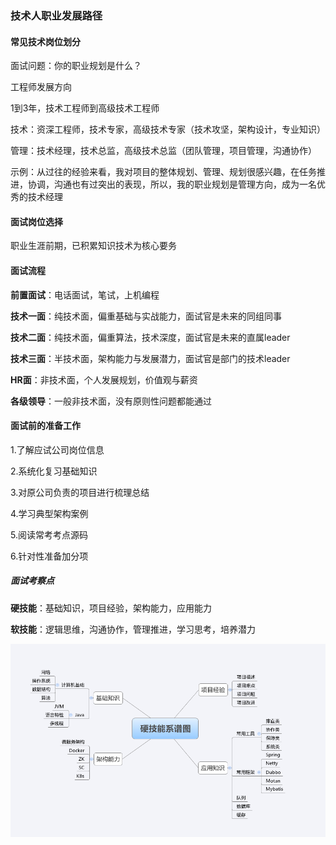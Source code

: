### 技术人职业发展路径

#### 常见技术岗位划分

面试问题：你的职业规划是什么？

工程师发展方向

1到3年，技术工程师到高级技术工程师

技术：资深工程师，技术专家，高级技术专家（技术攻坚，架构设计，专业知识）

管理：技术经理，技术总监，高级技术总监（团队管理，项目管理，沟通协作）

示例：从过往的经验来看，我对项目的整体规划、管理、规划很感兴趣，在任务推进，协调，沟通也有过突出的表现，所以，我的职业规划是管理方向，成为一名优秀的技术经理

#### 面试岗位选择

职业生涯前期，已积累知识技术为核心要务

#### 面试流程

**前置面试**：电话面试，笔试，上机编程

**技术一面**：纯技术面，偏重基础与实战能力，面试官是未来的同组同事

**技术二面**：纯技术面，偏重算法，技术深度，面试官是未来的直属leader

**技术三面**：半技术面，架构能力与发展潜力，面试官是部门的技术leader

**HR面**：非技术面，个人发展规划，价值观与薪资

**各级领导**：一般非技术面，没有原则性问题都能通过

#### 面试前的准备工作

1.了解应试公司岗位信息

2.系统化复习基础知识

3.对原公司负责的项目进行梳理总结

4.学习典型架构案例

5.阅读常考考点源码

6.针对性准备加分项

##### 面试考察点

**硬技能**：基础知识，项目经验，架构能力，应用能力

**软技能**：逻辑思维，沟通协作，管理推进，学习思考，培养潜力

![capture_20200403105156369](\image\2020-04-03\capture_20200403105156369.png)